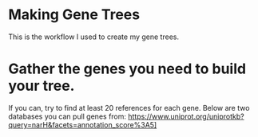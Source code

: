 # Making Gene Trees
This is the workflow I used to create my gene trees.

# Gather the genes you need to build your tree.
If you can, try to find at least 20 references for each gene. Below are two databases you can pull genes from:
[
](https://www.uniprot.org/uniprotkb?query=narH&facets=annotation_score%3A5)https://www.uniprot.org/uniprotkb?query=narH&facets=annotation_score%3A5]
